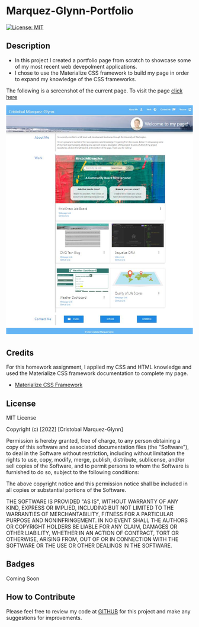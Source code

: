 # Marquez-Glynn-Portfolio
[![License: MIT](https://img.shields.io/badge/License-MIT-yellow.svg)](https://opensource.org/licenses/MIT)  

## Description
- In this project I created a portfolio page from scratch to showcase some of my most recent web devepolment applications. 
- I chose to use the Materialize CSS framework to build my page in order to expand my knowledge of the CSS frameworks. 

The following is a screenshot of the current page. To visit the page [click here](https://cm-gdev.github.io/Marquez-Glynn-Porfolio/)  

![Desktop Page](/assets/images/Portfolio.JPG)


## Credits
For this homework assignment, I applied my CSS and HTML knowledge and used the Materialize CSS framework documentation to complete my page.

- [Materialize CSS Framework](https://materializecss.com/) 

## License
MIT License

Copyright (c) [2022] [Cristobal Marquez-Glynn]

Permission is hereby granted, free of charge, to any person obtaining a copy
of this software and associated documentation files (the "Software"), to deal
in the Software without restriction, including without limitation the rights
to use, copy, modify, merge, publish, distribute, sublicense, and/or sell
copies of the Software, and to permit persons to whom the Software is
furnished to do so, subject to the following conditions:

The above copyright notice and this permission notice shall be included in all
copies or substantial portions of the Software.

THE SOFTWARE IS PROVIDED "AS IS", WITHOUT WARRANTY OF ANY KIND, EXPRESS OR
IMPLIED, INCLUDING BUT NOT LIMITED TO THE WARRANTIES OF MERCHANTABILITY,
FITNESS FOR A PARTICULAR PURPOSE AND NONINFRINGEMENT. IN NO EVENT SHALL THE
AUTHORS OR COPYRIGHT HOLDERS BE LIABLE FOR ANY CLAIM, DAMAGES OR OTHER
LIABILITY, WHETHER IN AN ACTION OF CONTRACT, TORT OR OTHERWISE, ARISING FROM,
OUT OF OR IN CONNECTION WITH THE SOFTWARE OR THE USE OR OTHER DEALINGS IN THE
SOFTWARE.


## Badges
Coming Soon


## How to Contribute
Please feel free to review my code at [GITHUB](https://github.com/CM-GDev/Marquez-Glynn-Porfolio) for this project and make any suggestions for improvements.